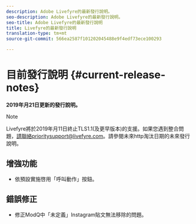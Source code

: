 ```yaml
---
description: Adobe Livefyre的最新發行說明。
seo-description: Adobe Livefyre的最新發行說明。
seo-title: Adobe Livefyre的最新發行說明
title: Livefyre的最新發行說明
translation-type: tm+mt
source-git-commit: 566ea2587f101202045488e9f4edf73ece100293

---
```



# 目前發行說明 {#current-release-notes}

**2019年月21日更新的發行說明。**

>[!NOTE]
>
>Livefyre將於2019年月11日終止TLS1.1(及更早版本)的支援。如果您遇到整合問題，請聯絡prioritysupport@livefyre.com。請參閱未來http淘汰日期的未來發行說明。

## 增強功能

* 依預設實施啓用「呼叫動作」按鈕。


## 錯誤修正

* 修正ModQ中「未定義」Instagram貼文無法移除的問題。
